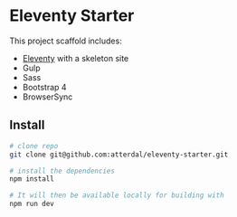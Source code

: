 # Eleventy Starter

This project scaffold includes:

- [Eleventy](https://11ty.io) with a skeleton site
- Gulp
- Sass
- Bootstrap 4
- BrowserSync


## Install

```bash
# clone repo
git clone git@github.com:atterdal/eleventy-starter.git

# install the dependencies
npm install

# It will then be available locally for building with
npm run dev
```
